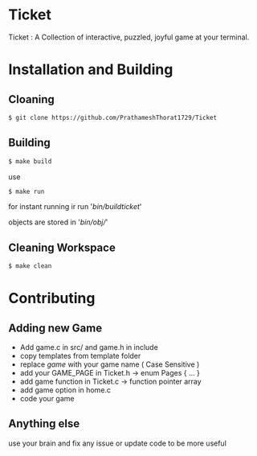 # Ticket
Ticket : A Collection of interactive, puzzled, joyful game at your terminal.

# Installation and Building

## Cloaning
```bash
$ git clone https://github.com/PrathameshThorat1729/Ticket
```

## Building
```bash
$ make build
```
use
```bash
$ make run
```
for instant running ir run '*bin/buildticket*'

objects are stored in '*bin/obj/*'

## Cleaning Workspace
```bash
$ make clean
```

# Contributing

## Adding new Game
- Add game.c in src/ and game.h in include
- copy templates from template folder
- replace *game* with your game name ( Case Sensitive )
- add your GAME_PAGE in Ticket.h -> enum Pages { ... }
- add game function in Ticket.c -> function pointer array
- add game option in home.c
- code your game 

## Anything else
use your brain and fix any issue or update code to be more useful
